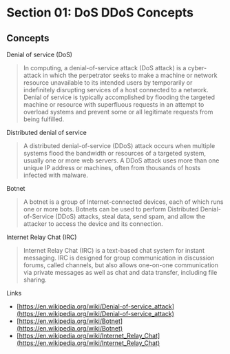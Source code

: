 # Section 01: DoS DDoS Concepts

## Concepts
Denial of service (DoS)
> In computing, a denial-of-service attack (DoS attack) is a cyber-attack in which the perpetrator seeks to make a machine or network resource unavailable to its intended users by temporarily or indefinitely disrupting services of a host connected to a network. Denial of service is typically accomplished by flooding the targeted machine or resource with superfluous requests in an attempt to overload systems and prevent some or all legitimate requests from being fulfilled.

Distributed denial of service
> A distributed denial-of-service (DDoS) attack occurs when multiple systems flood the bandwidth or resources of a targeted system, usually one or more web servers.
> A DDoS attack uses more than one unique IP address or machines, often from thousands of hosts infected with malware.

Botnet
> A botnet is a group of Internet-connected devices, each of which runs one or more bots.
> Botnets can be used to perform Distributed Denial-of-Service (DDoS) attacks, steal data, send spam, and allow the attacker to access the device and its connection.

Internet Relay Chat (IRC)
> Internet Relay Chat (IRC) is a text-based chat system for instant messaging.
> IRC is designed for group communication in discussion forums, called channels, but also allows one-on-one communication via private messages as well as chat and data transfer, including file sharing.

Links
- [https://en.wikipedia.org/wiki/Denial-of-service_attack](https://en.wikipedia.org/wiki/Denial-of-service_attack)
- [https://en.wikipedia.org/wiki/Botnet](https://en.wikipedia.org/wiki/Botnet)
- [https://en.wikipedia.org/wiki/Internet_Relay_Chat](https://en.wikipedia.org/wiki/Internet_Relay_Chat)
